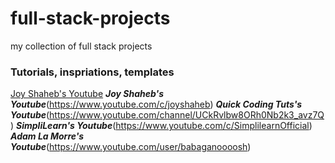 # full-stack-projects
my collection of full stack projects

### Tutorials, inspriations, templates
<a href="https://www.youtube.com/c/joyshaheb">Joy Shaheb's Youtube</a>
***Joy Shaheb's Youtube***(https://www.youtube.com/c/joyshaheb)
***Quick Coding Tuts's Youtube***(https://www.youtube.com/channel/UCkRvlbw8ORh0Nb2k3_avz7Q)
***SimpliLearn's Youtube***(https://www.youtube.com/c/SimplilearnOfficial)
***Adam La Morre's Youtube***(https://www.youtube.com/user/babaganoooosh)
